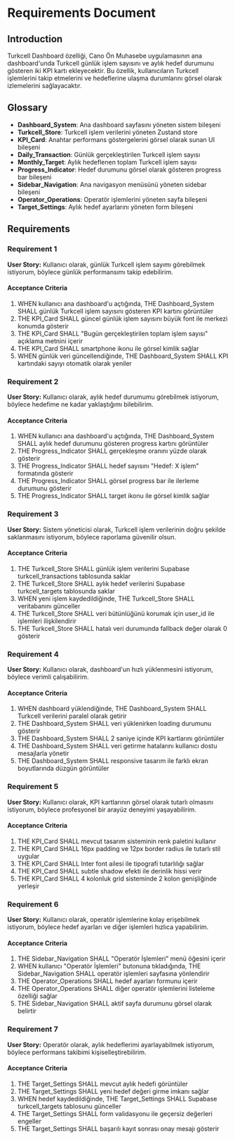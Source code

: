 # Requirements Document

## Introduction

Turkcell Dashboard özelliği, Cano Ön Muhasebe uygulamasının ana dashboard'unda Turkcell günlük işlem sayısını ve aylık hedef durumunu gösteren iki KPI kartı ekleyecektir. Bu özellik, kullanıcıların Turkcell işlemlerini takip etmelerini ve hedeflerine ulaşma durumlarını görsel olarak izlemelerini sağlayacaktır.

## Glossary

- **Dashboard_System**: Ana dashboard sayfasını yöneten sistem bileşeni
- **Turkcell_Store**: Turkcell işlem verilerini yöneten Zustand store
- **KPI_Card**: Anahtar performans göstergelerini görsel olarak sunan UI bileşeni
- **Daily_Transaction**: Günlük gerçekleştirilen Turkcell işlem sayısı
- **Monthly_Target**: Aylık hedeflenen toplam Turkcell işlem sayısı
- **Progress_Indicator**: Hedef durumunu görsel olarak gösteren progress bar bileşeni
- **Sidebar_Navigation**: Ana navigasyon menüsünü yöneten sidebar bileşeni
- **Operator_Operations**: Operatör işlemlerini yöneten sayfa bileşeni
- **Target_Settings**: Aylık hedef ayarlarını yöneten form bileşeni

## Requirements

### Requirement 1

**User Story:** Kullanıcı olarak, günlük Turkcell işlem sayımı görebilmek istiyorum, böylece günlük performansımı takip edebilirim.

#### Acceptance Criteria

1. WHEN kullanıcı ana dashboard'u açtığında, THE Dashboard_System SHALL günlük Turkcell işlem sayısını gösteren KPI kartını görüntüler
2. THE KPI_Card SHALL güncel günlük işlem sayısını büyük font ile merkezi konumda gösterir
3. THE KPI_Card SHALL "Bugün gerçekleştirilen toplam işlem sayısı" açıklama metnini içerir
4. THE KPI_Card SHALL smartphone ikonu ile görsel kimlik sağlar
5. WHEN günlük veri güncellendiğinde, THE Dashboard_System SHALL KPI kartındaki sayıyı otomatik olarak yeniler

### Requirement 2

**User Story:** Kullanıcı olarak, aylık hedef durumumu görebilmek istiyorum, böylece hedefime ne kadar yaklaştığımı bilebilirim.

#### Acceptance Criteria

1. WHEN kullanıcı ana dashboard'u açtığında, THE Dashboard_System SHALL aylık hedef durumunu gösteren progress kartını görüntüler
2. THE Progress_Indicator SHALL gerçekleşme oranını yüzde olarak gösterir
3. THE Progress_Indicator SHALL hedef sayısını "Hedef: X işlem" formatında gösterir
4. THE Progress_Indicator SHALL görsel progress bar ile ilerleme durumunu gösterir
5. THE Progress_Indicator SHALL target ikonu ile görsel kimlik sağlar

### Requirement 3

**User Story:** Sistem yöneticisi olarak, Turkcell işlem verilerinin doğru şekilde saklanmasını istiyorum, böylece raporlama güvenilir olsun.

#### Acceptance Criteria

1. THE Turkcell_Store SHALL günlük işlem verilerini Supabase turkcell_transactions tablosunda saklar
2. THE Turkcell_Store SHALL aylık hedef verilerini Supabase turkcell_targets tablosunda saklar
3. WHEN yeni işlem kaydedildiğinde, THE Turkcell_Store SHALL veritabanını günceller
4. THE Turkcell_Store SHALL veri bütünlüğünü korumak için user_id ile işlemleri ilişkilendirir
5. THE Turkcell_Store SHALL hatalı veri durumunda fallback değer olarak 0 gösterir

### Requirement 4

**User Story:** Kullanıcı olarak, dashboard'un hızlı yüklenmesini istiyorum, böylece verimli çalışabilirim.

#### Acceptance Criteria

1. WHEN dashboard yüklendiğinde, THE Dashboard_System SHALL Turkcell verilerini paralel olarak getirir
2. THE Dashboard_System SHALL veri yüklenirken loading durumunu gösterir
3. THE Dashboard_System SHALL 2 saniye içinde KPI kartlarını görüntüler
4. THE Dashboard_System SHALL veri getirme hatalarını kullanıcı dostu mesajlarla yönetir
5. THE Dashboard_System SHALL responsive tasarım ile farklı ekran boyutlarında düzgün görüntüler

### Requirement 5

**User Story:** Kullanıcı olarak, KPI kartlarının görsel olarak tutarlı olmasını istiyorum, böylece profesyonel bir arayüz deneyimi yaşayabilirim.

#### Acceptance Criteria

1. THE KPI_Card SHALL mevcut tasarım sisteminin renk paletini kullanır
2. THE KPI_Card SHALL 16px padding ve 12px border radius ile tutarlı stil uygular
3. THE KPI_Card SHALL Inter font ailesi ile tipografi tutarlılığı sağlar
4. THE KPI_Card SHALL subtle shadow efekti ile derinlik hissi verir
5. THE KPI_Card SHALL 4 kolonluk grid sisteminde 2 kolon genişliğinde yerleşir

### Requirement 6

**User Story:** Kullanıcı olarak, operatör işlemlerine kolay erişebilmek istiyorum, böylece hedef ayarları ve diğer işlemleri hızlıca yapabilirim.

#### Acceptance Criteria

1. THE Sidebar_Navigation SHALL "Operatör İşlemleri" menü öğesini içerir
2. WHEN kullanıcı "Operatör İşlemleri" butonuna tıkladığında, THE Sidebar_Navigation SHALL operatör işlemleri sayfasına yönlendirir
3. THE Operator_Operations SHALL hedef ayarları formunu içerir
4. THE Operator_Operations SHALL diğer operatör işlemlerini listeleme özelliği sağlar
5. THE Sidebar_Navigation SHALL aktif sayfa durumunu görsel olarak belirtir

### Requirement 7

**User Story:** Operatör olarak, aylık hedeflerimi ayarlayabilmek istiyorum, böylece performans takibimi kişiselleştirebilirim.

#### Acceptance Criteria

1. THE Target_Settings SHALL mevcut aylık hedefi görüntüler
2. THE Target_Settings SHALL yeni hedef değeri girme imkanı sağlar
3. WHEN hedef kaydedildiğinde, THE Target_Settings SHALL Supabase turkcell_targets tablosunu günceller
4. THE Target_Settings SHALL form validasyonu ile geçersiz değerleri engeller
5. THE Target_Settings SHALL başarılı kayıt sonrası onay mesajı gösterir
